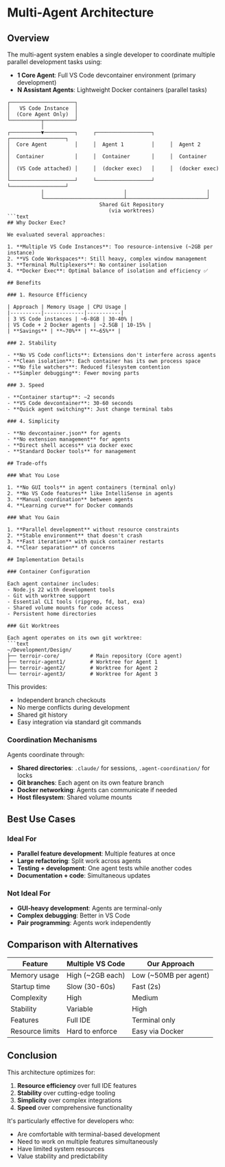 # Multi-Agent Architecture

## Overview

The multi-agent system enables a single developer to coordinate multiple parallel development tasks using:

- **1 Core Agent**: Full VS Code devcontainer environment (primary development)
- **N Assistant Agents**: Lightweight Docker containers (parallel tasks)

````text
┌─────────────────────┐
│   VS Code Instance  │
│  (Core Agent Only)  │
└──────────┬──────────┘
           │
┌──────────▼──────────┐     ┌──────────────────┐     ┌──────────────────┐
│  Core Agent         │     │  Agent 1         │     │  Agent 2         │
│  Container          │     │  Container       │     │  Container       │
│  (VS Code attached) │     │  (docker exec)   │     │  (docker exec)   │
└─────────────────────┘     └──────────────────┘     └──────────────────┘
           │                          │                          │
           └──────────────────────────┴──────────────────────────┘
                              Shared Git Repository
                                 (via worktrees)
```text
## Why Docker Exec?

We evaluated several approaches:

1. **Multiple VS Code Instances**: Too resource-intensive (~2GB per instance)
2. **VS Code Workspaces**: Still heavy, complex window management
3. **Terminal Multiplexers**: No container isolation
4. **Docker Exec**: Optimal balance of isolation and efficiency ✅

## Benefits

### 1. Resource Efficiency

| Approach | Memory Usage | CPU Usage |
|----------|-------------|-----------|
| 3 VS Code instances | ~6-8GB | 30-40% |
| VS Code + 2 Docker agents | ~2.5GB | 10-15% |
| **Savings** | **~70%** | **~65%** |

### 2. Stability

- **No VS Code conflicts**: Extensions don't interfere across agents
- **Clean isolation**: Each container has its own process space
- **No file watchers**: Reduced filesystem contention
- **Simpler debugging**: Fewer moving parts

### 3. Speed

- **Container startup**: ~2 seconds
- **VS Code devcontainer**: 30-60 seconds
- **Quick agent switching**: Just change terminal tabs

### 4. Simplicity

- **No devcontainer.json** for agents
- **No extension management** for agents
- **Direct shell access** via docker exec
- **Standard Docker tools** for management

## Trade-offs

### What You Lose

1. **No GUI tools** in agent containers (terminal only)
2. **No VS Code features** like IntelliSense in agents
3. **Manual coordination** between agents
4. **Learning curve** for Docker commands

### What You Gain

1. **Parallel development** without resource constraints
2. **Stable environment** that doesn't crash
3. **Fast iteration** with quick container restarts
4. **Clear separation** of concerns

## Implementation Details

### Container Configuration

Each agent container includes:
- Node.js 22 with development tools
- Git with worktree support
- Essential CLI tools (ripgrep, fd, bat, exa)
- Shared volume mounts for code access
- Persistent home directories

### Git Worktrees

Each agent operates on its own git worktree:
```text
~/Development/Design/
├── terroir-core/          # Main repository (Core agent)
├── terroir-agent1/        # Worktree for Agent 1
├── terroir-agent2/        # Worktree for Agent 2
└── terroir-agent3/        # Worktree for Agent 3
````

This provides:

- Independent branch checkouts
- No merge conflicts during development
- Shared git history
- Easy integration via standard git commands

### Coordination Mechanisms

Agents coordinate through:

- **Shared directories**: `.claude/` for sessions, `.agent-coordination/` for locks
- **Git branches**: Each agent on its own feature branch
- **Docker networking**: Agents can communicate if needed
- **Host filesystem**: Shared volume mounts

## Best Use Cases

### Ideal For

- **Parallel feature development**: Multiple features at once
- **Large refactoring**: Split work across agents
- **Testing + development**: One agent tests while another codes
- **Documentation + code**: Simultaneous updates

### Not Ideal For

- **GUI-heavy development**: Agents are terminal-only
- **Complex debugging**: Better in VS Code
- **Pair programming**: Agents work independently

## Comparison with Alternatives

| Feature         | Multiple VS Code | Our Approach          |
| --------------- | ---------------- | --------------------- |
| Memory usage    | High (~2GB each) | Low (~50MB per agent) |
| Startup time    | Slow (30-60s)    | Fast (2s)             |
| Complexity      | High             | Medium                |
| Stability       | Variable         | High                  |
| Features        | Full IDE         | Terminal only         |
| Resource limits | Hard to enforce  | Easy via Docker       |

## Conclusion

This architecture optimizes for:

1. **Resource efficiency** over full IDE features
2. **Stability** over cutting-edge tooling
3. **Simplicity** over complex integrations
4. **Speed** over comprehensive functionality

It's particularly effective for developers who:

- Are comfortable with terminal-based development
- Need to work on multiple features simultaneously
- Have limited system resources
- Value stability and predictability
